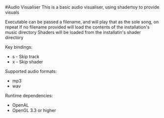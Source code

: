 #Audio Visualiser
This is a basic audio visualiser, using shadertoy to provide visuals

Executable can be passed a filename, and will play that as the sole song, on repeat
If no filename provided will load the contents of the installation's music directory
Shaders will be loaded from the installatin's shader directory

Key bindings:
* s - Skip track
* x - Skip shader

Supported audio formats:
* mp3
* wav

Runtime dependencies:
* OpenAL
* OpenGL 3.3 or higher

